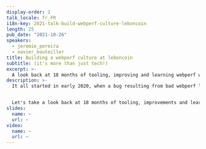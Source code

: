 ```yaml
---
display-order: 1
talk_locale: fr_FR
i18n-key: 2021-talk-build-webperf-culture-leboncoin
length: 25
pub_date: "2021-10-26"
speakers:
  - jeremie_pereira
  - xavier_bouteiller
title: Building a webperf culture at leboncoin
subtitle: (it's more than just tech!)
excerpt: >-
  A look back at 18 months of tooling, improving and learning webperf within the Product / Tech / UX teams of the leboncoin group. Successes, failures, and all the other things we learned along the way.
description: >-
  It all started in early 2020, when a bug resulting from bad webperf led us to mobilize a taskforce. Nowadays, we are promoting webperf issues as a real culture within the entire Product & Tech team, i.e. nearly 400 people, right from the design stage of our product.


  Let's take a look back at 18 months of tooling, improvements and learning about webperf within the leboncoin group's Product / Tech / UX teams. Today, we'd like to share with you our successes, our failures, and everything that helped us develop our webperf culture and, we hope, yours…
slides:
  name: ~
  url: ~
video:
  name: ~
  url: ~
---
```

